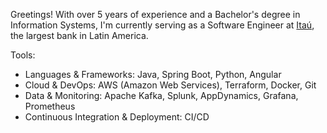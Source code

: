 Greetings! With over 5 years of experience and a Bachelor's degree in Information Systems, I'm currently serving as a Software Engineer at [Itaú](https://www.itau.com.br), the largest bank in Latin America.

Tools:
- Languages & Frameworks: Java, Spring Boot, Python, Angular
- Cloud & DevOps: AWS (Amazon Web Services), Terraform, Docker, Git
- Data & Monitoring: Apache Kafka, Splunk, AppDynamics, Grafana, Prometheus
- Continuous Integration & Deployment: CI/CD
